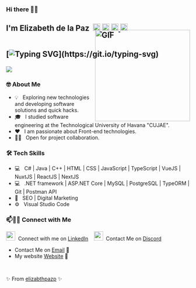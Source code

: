 ### Hi there 👋🏼
<h2>
 I'm Elizabeth de la Paz &#8203 &#8203
	<a href="https://t.me/elizabthpazp" target="_blank">
		<img width="20px" src="https://simpleicons.now.sh/telegram/4c5861" />
	</a>
	<a href="https://www.linkedin.com/in/elizabeth-de-la-paz-portal-4b864b209/" target="_blank">
		<img width="20px" src="https://simpleicons.now.sh/linkedin/4c5861" />
	</a>
        <a href="https://elizabthpazp.github.io" target="_blank">
		<img width="20px" src="https://simpleicons.now.sh/figshare/4c5861" />
	</a>
	<a href="mailto:elizabethpazp695@gmail.com">
		<img width="20px" src="https://simpleicons.now.sh/maildotru/4c5861" />
	</a>
<br/>
<br/>	

 [![Typing SVG](https://readme-typing-svg.herokuapp.com?duration=2000&width=450&lines=Welcome+to+my+Github+Page!;I'm+a+Software+Engineer;Frontend+Developer;I+love+the+programming;I'm+always+expanding+my+tech+skills!)](https://git.io/typing-svg)

<img align="right" alt="GIF" height="250px" width="260px" style="margin-top:-100px" src="https://media.giphy.com/media/Xy54oX570IxWnAI5nR/giphy.gif" href="https://elizabthpazp.github.io"/>

<p>
    <a href="https://skillicons.dev">
        <img src="https://skillicons.dev/icons?i=html,css,javascript,typescript,dotnet,cs,vue,nuxt,react,next,vscode" />
    </a>
</p>
</h2>

<h3> 🤓 About Me </h3>

- 💡 &nbsp; Exploring new technologies and developing software solutions and quick hacks.
- 🎓 &nbsp; I studied software engineering at the Technological University of Havana "CUJAE".
- ❤️ &nbsp; I am passionate about Front-end technologies. 
- 🤝🏻 &nbsp; Open for project collaboration. 
 

<h3>🛠 Tech Skills</h3>

- 💻 &nbsp; C# | Java | C++ | HTML | CSS | JavaScript | TypeScript | VueJS | NuxtJS | ReactJS | NextJS 
- 💻 &nbsp; .NET framework | ASP.NET Core | MySQL | PostgreSQL | TypeORM | Git | Postman API
- 🔎 &nbsp; SEO | Digital Marketing
- ⚙️ &nbsp; Visual Studio Code 

### 📫🤝🏻 Connect with Me

 <a href="[https://skillicons.dev](https://www.linkedin.com/in/elizabeth-de-la-paz-portal-4b864b209/)"><img width="25" height="25" src="https://skillicons.dev/icons?i=linkedin" /></a>&nbsp; Connect with me on [LinkedIn](https://www.linkedin.com/in/elizabeth-de-la-paz-portal-4b864b209/) &nbsp;&nbsp;
<a href="https://discordapp.com/users/1062024233577893918"><img width="25" height="25" src="https://skillicons.dev/icons?i=discord" /></a>&nbsp; Contact Me on [Discord](https://discordapp.com/users/1062024233577893918) 
 - Contact Me on [Email](elizabethpazp695@gmail.com) 💌
 - My website [Website](https://elizabthpazp.github.io) 💜

<br/>  

 ✨ From [elizabthpazp](https://github.com/elizabthpazp) ✨
